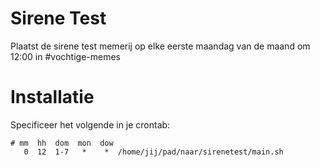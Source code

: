 # Sirene Test
Plaatst de sirene test memerij op elke eerste maandag van de maand om 12:00 in #vochtige-memes

# Installatie
Specificeer het volgende in je crontab:

```
# mm  hh  dom  mon  dow
   0  12  1-7   *    *  /home/jij/pad/naar/sirenetest/main.sh
```
